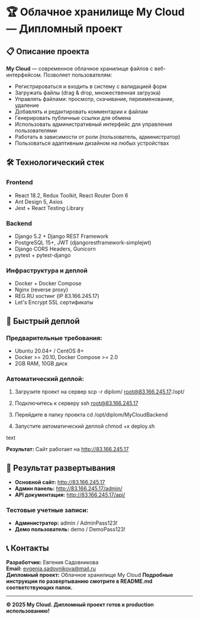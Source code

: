 # 🏆 Облачное хранилище My Cloud — Дипломный проект

## 📋 Описание проекта

**My Cloud** — современное облачное хранилище файлов с веб-интерфейсом. Позволяет пользователям:
- Регистрироваться и входить в систему с валидацией форм
- Загружать файлы (drag & drop, множественная загрузка)
- Управлять файлами: просмотр, скачивание, переименование, удаление
- Добавлять и редактировать комментарии к файлам
- Генерировать публичные ссылки для обмена
- Использовать административный интерфейс для управления пользователями
- Работать в зависимости от роли (пользователь, администратор)
- Пользоваться адаптивным дизайном на любых устройствах

## 🛠 Технологический стек

### Frontend
- React 18.2, Redux Toolkit, React Router Dom 6
- Ant Design 5, Axios
- Jest + React Testing Library

### Backend  
- Django 5.2 + Django REST Framework
- PostgreSQL 15+, JWT (djangorestframework-simplejwt)
- Django CORS Headers, Gunicorn
- pytest + pytest-django

### Инфраструктура и деплой
- Docker + Docker Compose
- Nginx (reverse proxy)
- REG.RU хостинг (IP 83.166.245.17)
- Let's Encrypt SSL сертификаты

## 🚀 Быстрый деплой

### Предварительные требования:
- Ubuntu 20.04+ / CentOS 8+
- Docker >= 20.10, Docker Compose >= 2.0
- 2GB RAM, 10GB диск

### Автоматический деплой:

1. Загрузите проект на сервер
scp -r diplom/ root@83.166.245.17:/opt/

2. Подключитесь к серверу
ssh root@83.166.245.17

3. Перейдите в папку проекта
cd /opt/diplom/MyCloudBackend

4. Запустите автоматический деплой
chmod +x deploy.sh

text

**Результат:** Сайт работает на http://83.166.245.17

## 🎯 Результат развертывания

- **Основной сайт:** http://83.166.245.17
- **Админ панель:** http://83.166.245.17/admin/
- **API документация:** http://83.166.245.17/api/

### Тестовые учетные записи:
- **Администратор:** admin / AdminPass123!
- **Демо пользователь:** demo / DemoPass123!

## 📞 Контакты

**Разработчик:** Евгения Садовникова  
**Email:** evgenia.sadovnikova@mail.ru  
**Дипломный проект:** Облачное хранилище My Cloud 
**Подробные инструкции по развертыванию смотрите в README.md соответствующих папок.**

---
**© 2025 My Cloud. Дипломный проект готов к production использованию!**